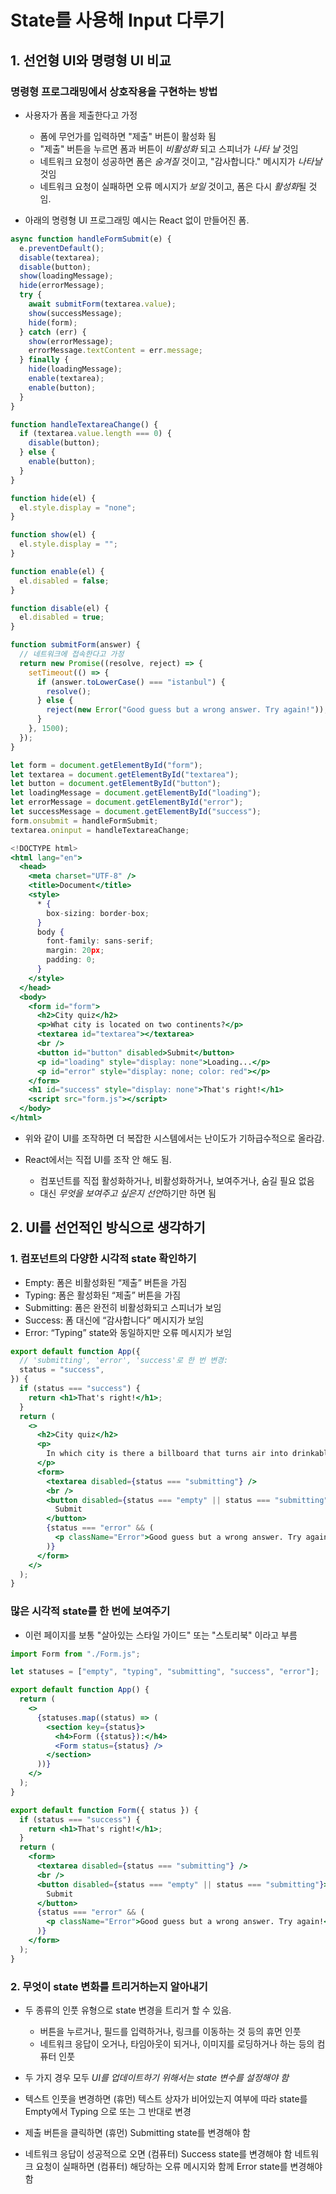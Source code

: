 # State를 사용해 Input 다루기

## 1. 선언형 UI와 명령형 UI 비교

### 명령형 프로그래밍에서 상호작용을 구현하는 방법

- 사용자가 폼을 제출한다고 가정

  - 폼에 무언가를 입력하면 "제출" 버튼이 활성화 됨
  - "제출" 버튼을 누르면 폼과 버튼이 _비활성화_ 되고 스피너가 _나타 날_ 것임
  - 네트워크 요청이 성공하면 폼은 _숨겨질_ 것이고, "감사합니다." 메시지가 _나타날_ 것임
  - 네트워크 요청이 실패하면 오류 메시지가 _보일_ 것이고, 폼은 다시 *활성화*될 것임.

- 아래의 명령형 UI 프로그래밍 예시는 React 없이 만들어진 폼.

```jsx
async function handleFormSubmit(e) {
  e.preventDefault();
  disable(textarea);
  disable(button);
  show(loadingMessage);
  hide(errorMessage);
  try {
    await submitForm(textarea.value);
    show(successMessage);
    hide(form);
  } catch (err) {
    show(errorMessage);
    errorMessage.textContent = err.message;
  } finally {
    hide(loadingMessage);
    enable(textarea);
    enable(button);
  }
}

function handleTextareaChange() {
  if (textarea.value.length === 0) {
    disable(button);
  } else {
    enable(button);
  }
}

function hide(el) {
  el.style.display = "none";
}

function show(el) {
  el.style.display = "";
}

function enable(el) {
  el.disabled = false;
}

function disable(el) {
  el.disabled = true;
}

function submitForm(answer) {
  // 네트워크에 접속한다고 가정
  return new Promise((resolve, reject) => {
    setTimeout(() => {
      if (answer.toLowerCase() === "istanbul") {
        resolve();
      } else {
        reject(new Error("Good guess but a wrong answer. Try again!"));
      }
    }, 1500);
  });
}

let form = document.getElementById("form");
let textarea = document.getElementById("textarea");
let button = document.getElementById("button");
let loadingMessage = document.getElementById("loading");
let errorMessage = document.getElementById("error");
let successMessage = document.getElementById("success");
form.onsubmit = handleFormSubmit;
textarea.oninput = handleTextareaChange;
```

```jsx
<!DOCTYPE html>
<html lang="en">
  <head>
    <meta charset="UTF-8" />
    <title>Document</title>
    <style>
      * {
        box-sizing: border-box;
      }
      body {
        font-family: sans-serif;
        margin: 20px;
        padding: 0;
      }
    </style>
  </head>
  <body>
    <form id="form">
      <h2>City quiz</h2>
      <p>What city is located on two continents?</p>
      <textarea id="textarea"></textarea>
      <br />
      <button id="button" disabled>Submit</button>
      <p id="loading" style="display: none">Loading...</p>
      <p id="error" style="display: none; color: red"></p>
    </form>
    <h1 id="success" style="display: none">That's right!</h1>
    <script src="form.js"></script>
  </body>
</html>
```

- 위와 같이 UI를 조작하면 더 복잡한 시스템에서는 난이도가 기하급수적으로 올라감.

- React에서는 직접 UI를 조작 안 해도 됨.
  - 컴포넌트를 직접 활성화하거나, 비활성화하거나, 보여주거나, 숨길 필요 없음
  - 대신 *무엇을 보여주고 싶은지 선언*하기만 하면 됨

## 2. UI를 선언적인 방식으로 생각하기

### 1. 컴포넌트의 다양한 시각적 state 확인하기

- Empty: 폼은 비활성화된 “제출” 버튼을 가짐
- Typing: 폼은 활성화된 “제출” 버튼을 가짐
- Submitting: 폼은 완전히 비활성화되고 스피너가 보임
- Success: 폼 대신에 “감사합니다” 메시지가 보임
- Error: “Typing” state와 동일하지만 오류 메시지가 보임

```jsx
export default function App({
  // 'submitting', 'error', 'success'로 한 번 변경:
  status = "success",
}) {
  if (status === "success") {
    return <h1>That's right!</h1>;
  }
  return (
    <>
      <h2>City quiz</h2>
      <p>
        In which city is there a billboard that turns air into drinkable water?
      </p>
      <form>
        <textarea disabled={status === "submitting"} />
        <br />
        <button disabled={status === "empty" || status === "submitting"}>
          Submit
        </button>
        {status === "error" && (
          <p className="Error">Good guess but a wrong answer. Try again!</p>
        )}
      </form>
    </>
  );
}
```

### 많은 시각적 state를 한 번에 보여주기

- 이런 페이지를 보통 "살아있는 스타일 가이드" 또는 "스토리북" 이라고 부름

```jsx
import Form from "./Form.js";

let statuses = ["empty", "typing", "submitting", "success", "error"];

export default function App() {
  return (
    <>
      {statuses.map((status) => (
        <section key={status}>
          <h4>Form ({status}):</h4>
          <Form status={status} />
        </section>
      ))}
    </>
  );
}
```

```jsx
export default function Form({ status }) {
  if (status === "success") {
    return <h1>That's right!</h1>;
  }
  return (
    <form>
      <textarea disabled={status === "submitting"} />
      <br />
      <button disabled={status === "empty" || status === "submitting"}>
        Submit
      </button>
      {status === "error" && (
        <p className="Error">Good guess but a wrong answer. Try again!</p>
      )}
    </form>
  );
}
```

### 2. 무엇이 state 변화를 트리거하는지 알아내기

- 두 종류의 인풋 유형으로 state 변경을 트리거 할 수 있음.

  - 버튼을 누르거나, 필드를 입력하거나, 링크를 이동하는 것 등의 휴먼 인풋
  - 네트워크 응답이 오거나, 타임아웃이 되거나, 이미지를 로딩하거나 하는 등의 컴퓨터 인풋

- 두 가지 경우 모두 _UI를 업데이트하기 위해서는 state 변수를 설정해야 함_

- 텍스트 인풋을 변경하면 (휴먼) 텍스트 상자가 비어있는지 여부에 따라 state를 Empty에서 Typing 으로 또는 그 반대로 변경
- 제출 버튼을 클릭하면 (휴먼) Submitting state를 변경해야 함
- 네트워크 응답이 성공적으로 오면 (컴퓨터) Success state를 변경해야 함
  네트워크 요청이 실패하면 (컴퓨터) 해당하는 오류 메시지와 함께 Error state를 변경해야 함
